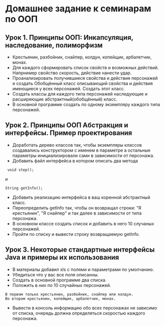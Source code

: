 # Домашнее задание к семинарам по ООП

## Урок 1. Принципы ООП: Инкапсуляция, наследование, полиморфизм
- Крестьянин, разбойник, снайпер, колдун, копейщик, арбалетчик, монах. 
- Для каждого сформировать список свойств и возможных действий. Напрнимер свойство скорость, действие нанести удар. 
- Проанализировать получившиеся свойства и действия персонажей и создать Обобщённый класс описывающий свойства и действия имеющиеся у всех персонажей. Создать этот класс. 
- Создать классы для каждого типа персонажей наследующие и расширяющие абстрактный(обобщённый) класс. 
- В основной программе создать по одному экземпляру каждого типа персонажей.

## Урок 2. Принципы ООП Абстракция и интерфейсы. Пример проектирования
- Доработать дерево классов так, чтобы экземпляры классов создавались конструктором с именем в параметре а остальные параметры инициализировали сами в зависимости от персонажа. 
- Добавить файл интерфейса в котором описать два метода
~~~
 void step();
 ~~~
 и
 ~~~
 String getInfo();
 ~~~
 - Добавить реализацию интерфейса в ваш коренной абстрактный класс. 
 - Переопределить getInfo так, чтобы он возвращал строки: "Я крестьянин", "Я снайпер" и так далее в зависимости от типа персонажа. 
 - В основном классе создать список и добавить в него 10 случаных персонажей. 
 - Пройти по списку и вывести строку возвращаемую getInfo.

## Урок 3. Некоторые стандартные интерфейсы Java и примеры их использования
- В материалы добавил xls с полями и параметрами по умолчанию. 
- Убедиться что у вас все поля описанны. 
- Создать в основной программе два списка. 
- Положить в них по 10 случайных персонажей. 
```
В первом только крестьянин, разбойник, снайпер или колдун. 
Во втором крестьянин, копейщик, арбалетчик, монах. 
```
- Вывести в консоль информацию обо всех персонажах не зависимо от списка, очередь должна определяться скоростью каждого персонажа.
